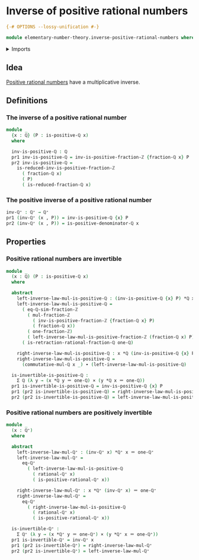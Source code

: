 # Inverse of positive rational numbers

```agda
{-# OPTIONS --lossy-unification #-}

module elementary-number-theory.inverse-positive-rational-numbers where
```

<details><summary>Imports</summary>

```agda
open import elementary-number-theory.integer-fractions
open import elementary-number-theory.inverse-positive-integer-fractions
open import elementary-number-theory.multiplication-integer-fractions
open import elementary-number-theory.multiplication-rational-numbers
open import elementary-number-theory.positive-rational-numbers
open import elementary-number-theory.rational-numbers

open import foundation.cartesian-product-types
open import foundation.coproduct-types
open import foundation.dependent-pair-types
open import foundation.identity-types
```

</details>

## Idea

[Positive rational numbers](elementary-number-theory.positive-rational-numbers.md)
have a multiplicative inverse.

## Definitions

### The inverse of a positive rational number

```agda
module _
  {x : ℚ} (P : is-positive-ℚ x)
  where

  inv-is-positive-ℚ : ℚ
  pr1 inv-is-positive-ℚ = inv-is-positive-fraction-ℤ {fraction-ℚ x} P
  pr2 inv-is-positive-ℚ =
    is-reduced-inv-is-positive-fraction-ℤ
      ( fraction-ℚ x)
      ( P)
      ( is-reduced-fraction-ℚ x)
```

### The positive inverse of a positive rational number

```agda
inv-ℚ⁺ : ℚ⁺ → ℚ⁺
pr1 (inv-ℚ⁺ (x , P)) = inv-is-positive-ℚ {x} P
pr2 (inv-ℚ⁺ (x , P)) = is-positive-denominator-ℚ x
```

## Properties

### Positive rational numbers are invertible

```agda
module _
  (x : ℚ) (P : is-positive-ℚ x)
  where

  abstract
    left-inverse-law-mul-is-positive-ℚ : (inv-is-positive-ℚ {x} P) *ℚ x ＝ one-ℚ
    left-inverse-law-mul-is-positive-ℚ =
      ( eq-ℚ-sim-fraction-ℤ
        ( mul-fraction-ℤ
          ( inv-is-positive-fraction-ℤ {fraction-ℚ x} P)
          ( fraction-ℚ x))
        ( one-fraction-ℤ)
        ( left-inverse-law-mul-is-positive-fraction-ℤ (fraction-ℚ x) P)) ∙
      ( is-retraction-rational-fraction-ℚ one-ℚ)

    right-inverse-law-mul-is-positive-ℚ : x *ℚ (inv-is-positive-ℚ {x} P) ＝ one-ℚ
    right-inverse-law-mul-is-positive-ℚ =
      (commutative-mul-ℚ x _) ∙ (left-inverse-law-mul-is-positive-ℚ)

  is-invertible-is-positive-ℚ :
    Σ ℚ (λ y → (x *ℚ y ＝ one-ℚ) × (y *ℚ x ＝ one-ℚ))
  pr1 is-invertible-is-positive-ℚ = inv-is-positive-ℚ {x} P
  pr1 (pr2 is-invertible-is-positive-ℚ) = right-inverse-law-mul-is-positive-ℚ
  pr2 (pr2 is-invertible-is-positive-ℚ) = left-inverse-law-mul-is-positive-ℚ
```

### Positive rational numbers are positively invertible

```agda
module _
  (x : ℚ⁺)
  where

  abstract
    left-inverse-law-mul-ℚ⁺ : (inv-ℚ⁺ x) *ℚ⁺ x ＝ one-ℚ⁺
    left-inverse-law-mul-ℚ⁺ =
      eq-ℚ⁺
        ( left-inverse-law-mul-is-positive-ℚ
          ( rational-ℚ⁺ x)
          ( is-positive-rational-ℚ⁺ x))

    right-inverse-law-mul-ℚ⁺ : x *ℚ⁺ (inv-ℚ⁺ x) ＝ one-ℚ⁺
    right-inverse-law-mul-ℚ⁺ =
      eq-ℚ⁺
        ( right-inverse-law-mul-is-positive-ℚ
          ( rational-ℚ⁺ x)
          ( is-positive-rational-ℚ⁺ x))

  is-invertible-ℚ⁺ :
    Σ ℚ⁺ (λ y → (x *ℚ⁺ y ＝ one-ℚ⁺) × (y *ℚ⁺ x ＝ one-ℚ⁺))
  pr1 is-invertible-ℚ⁺ = inv-ℚ⁺ x
  pr1 (pr2 is-invertible-ℚ⁺) = right-inverse-law-mul-ℚ⁺
  pr2 (pr2 is-invertible-ℚ⁺) = left-inverse-law-mul-ℚ⁺
```
